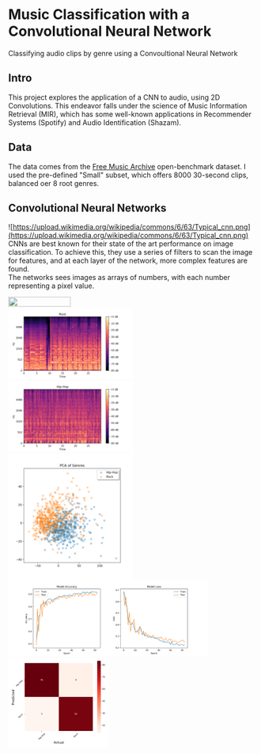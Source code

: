 # Music Classification with a Convolutional Neural Network
Classifying audio clips by genre using a Convoultional Neural Network

## Intro
This project explores the application of a CNN to audio, using 2D Convolutions. This endeavor falls under the science of Music Information Retrieval (MIR), which has some well-known applications in Recommender Systems (Spotify) and Audio Identification (Shazam).

## Data
The data comes from the [Free Music Archive](https://github.com/mdeff/fma) open-benchmark dataset. I used the pre-defined "Small" subset, which offers 8000 30-second clips, balanced oer 8 root genres.

## Convolutional Neural Networks
![https://upload.wikimedia.org/wikipedia/commons/6/63/Typical_cnn.png](https://upload.wikimedia.org/wikipedia/commons/6/63/Typical_cnn.png)
CNNs are best known for their state of the art performance on image classification. To achieve this, they use a series of filters to scan the image for features, and at each layer of the network, more complex features are found. <br>
The networks sees images as arrays of numbers, with each number representing a pixel value.

<img src="images/.png" width="50%" height="50%" />

<img src="images/charts/spec_rock.png" width="50%" height="50%" />
<img src="images/charts/spec_hiphop.png" width="50%" height="50%" />
<img src="images/charts/PCA_rock_hiphop.png" width="50%" height="50%" />
<img src="images/charts/model3_summary.png" width="80%" height="80%" />
<img src="images/charts/model3_cm.png" width="40%" height="40%" />
